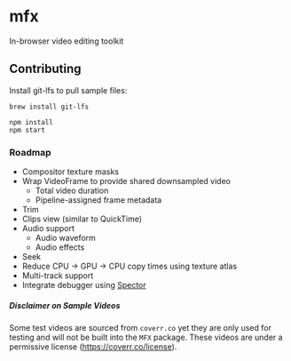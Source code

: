 # mfx
In-browser video editing toolkit


## Contributing
Install git-lfs to pull sample files:
```
brew install git-lfs
```

```
npm install
npm start
```

### Roadmap
- Compositor texture masks
- Wrap VideoFrame to provide shared downsampled video
  - Total video duration
  - Pipeline-assigned frame metadata
- Trim
- Clips view (similar to QuickTime)
- Audio support
  - Audio waveform
  - Audio effects
- Seek
- Reduce CPU → GPU → CPU copy times using texture atlas
- Multi-track support
- Integrate debugger using [Spector](https://github.com/BabylonJS/Spector.js?tab=readme-ov-file#use-as-a-script-reference)

##### Disclaimer on Sample Videos
Some test videos are sourced from `coverr.co` yet they are only used for testing and will not be built into the `MFX` package.
These videos are under a permissive license (https://coverr.co/license).
